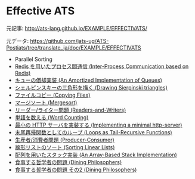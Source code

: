 # Effective ATS

元記事: http://ats-lang.github.io/EXAMPLE/EFFECTIVATS/

元データ: https://github.com/jats-ug/ATS-Postiats/tree/translate_ja/doc/EXAMPLE/EFFECTIVATS

* Parallel Sorting
* [Redis を用いたプロセス間通信 (Inter-Process Communication based on Redis)](http://jats-ug.metasepi.org/doc/ATS2/EXAMPLE/EFFECTIVATS/IPC-redis/main.html)
* [キューの償却実装 (An Amortized Implementation of Queues)](http://jats-ug.metasepi.org/doc/ATS2/EXAMPLE/EFFECTIVATS/queue-sllist2/main.html)
* [シェルピンスキーの三角形を描く (Drawing Sierpinski triangles)](http://jats-ug.metasepi.org/doc/ATS2/EXAMPLE/EFFECTIVATS/Sierpinski-3angle/main.html)
* [ファイルコピー (Copying Files)](http://jats-ug.metasepi.org/doc/ATS2/EXAMPLE/EFFECTIVATS/file-copying/main.html)
* [マージソート (Mergesort)](http://jats-ug.metasepi.org/doc/ATS2/EXAMPLE/EFFECTIVATS/mergesort/main.html)
* [リーダー/ライター問題 (Readers-and-Writers)](http://jats-ug.metasepi.org/doc/ATS2/EXAMPLE/EFFECTIVATS/Readers-and-Writers/main.html)
* [単語を数える (Word Counting)](http://jats-ug.metasepi.org/doc/ATS2/EXAMPLE/EFFECTIVATS/word-counting/main.html)
* [最小の HTTP サーバを実装する (Implementing a minimal http-server)](http://jats-ug.metasepi.org/doc/ATS2/EXAMPLE/EFFECTIVATS/HttpServer/main.html)
* [末尾再帰関数としてのループ (Loops as Tail-Recursive Functions)](http://jats-ug.metasepi.org/doc/ATS2/EXAMPLE/EFFECTIVATS/loop-as-tailrec/main.html)
* [生産者/消費者問題 (Producer-Consumer)](http://jats-ug.metasepi.org/doc/ATS2/EXAMPLE/EFFECTIVATS/Producer-Consumer/main.html)
* [線形リストのソート (Sorting Linear Lists)](http://jats-ug.metasepi.org/doc/ATS2/EXAMPLE/EFFECTIVATS/sorting-linear-lists/main.html)
* [配列を用いたスタック実装 (An Array-Based Stack Implementation)](http://jats-ug.metasepi.org/doc/ATS2/EXAMPLE/EFFECTIVATS/stack-array/main.html)
* [食事する哲学者の問題 (Dining Philosophers)](http://jats-ug.metasepi.org/doc/ATS2/EXAMPLE/EFFECTIVATS/DiningPhil/main.html)
* [食事する哲学者の問題 その2 (Dining Philosophers)](http://jats-ug.metasepi.org/doc/ATS2/EXAMPLE/EFFECTIVATS/DiningPhil2/main.html)
